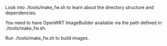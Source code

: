 Look into ./tools/make_fw.sh to learn about the directory structure and dependencies. 

You need to have OpenWRT ImageBuilder available via the path defined in ./tools/make_fw.sh.

Run ./tools/make_fw.sh to build images.

